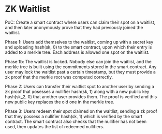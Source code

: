 # ZK Waitlist

PoC: Create a smart contract where users can claim their spot on a waitlist, and then later anonymously prove that they had previously joined the waitlist.

Phase 1: Users add themselves to the waitlist, coming up with a secret key and uploading hash(sk, 0) to the smart contract, upon which their entry is added to a merkle tree. Each address is allowed one spot on the waitlist. 

Phase 1b: The waitlist is locked. Nobody else can join the waitlist, and the merkle tree is built using the commitments stored in the smart contract. Any user may lock the waitlist past a certain timestamp, but they must provide a zk proof that the merkle root was computed correctly. 

Phase 2: Users can transfer their waitlist spot to another user by sending a zk proof that posesses a nullifier hash(sk, 1) along with a new public key hash(sk_2, 0) that another user provides them. The proof is verified and this new public key replaces the old one in the merkle tree. 

Phase 3: Users redeem their spot claimed on the waitlist, sending a zk proof that they possess a nullifier hash(sk, 1) which is verified by the smart contract. The smart contract also checks that the nullifier has not been used, then updates the list of redeemed nullifiers. 

